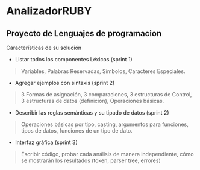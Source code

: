 # AnalizadorRUBY
## Proyecto de Lenguajes de programacion
Características de su solución
-	Listar todos los componentes Léxicos (sprint 1)
  > Variables, Palabras Reservadas, Símbolos, Caracteres Especiales.
-	Agregar ejemplos con sintaxis (sprint 2)
  >	3 Formas de asignación, 3 comparaciones, 3 estructuras de Control, 3 estructuras de datos (definición), Operaciones básicas.
-	Describir las reglas semánticas y su tipado de datos (sprint 2)
  >	Operaciones básicas por tipo, casting, argumentos para funciones, tipos de datos, funciones de un tipo de dato.
-	Interfaz gráfica (sprint 3)
  >	Escribir código, probar cada análisis de manera independiente, cómo se mostrarán los resultados (token, parser tree, errores)
